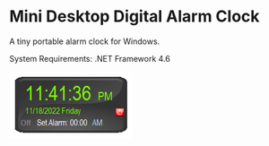 # Mini Desktop Digital Alarm Clock

A tiny portable alarm clock for Windows.

System Requirements: .NET Framework 4.6

![](https://raw.githubusercontent.com/adriancs2/MiniDigiAlarmClock/master/wiki/01.png)
